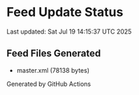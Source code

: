 # Feed Update Status
Last updated: Sat Jul 19 14:15:37 UTC 2025

## Feed Files Generated
- master.xml (78138 bytes)

Generated by GitHub Actions
